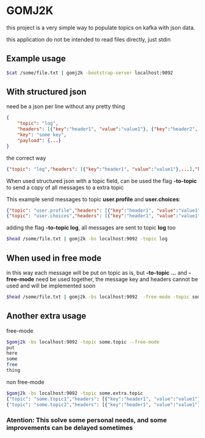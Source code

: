 # GOMJ2K

this project is a very simple way to populate topics on kafka with json data.

this application do not be intended to read files directly, just stdin

## Example usage

```bash
$cat /some/file.txt | gomj2k -bootstrap-server localhost:9092  
```

## With structured json

need be a json per line without any pretty thing  

```json
{
    "topic": "log",
    "headers": [{"key":"header1", "value":"value1"}, {"key":"header2", "value":"value2"}],
    "key": "some key",
    "payload": {...}
}
```

the correct way

```json
{"topic": "log","headers": [{"key":"header1", "value":"value1"},...],"key": "some key","payload": {...}}
```

When used structured json with a topic field, can be used the flag **-to-topic** to send a copy of all messages to a extra topic

This example send messages to topic **user.profile** and **user.choices**:

```json
{"topic": "user.profile","headers": [{"key":"header1", "value":"value1"},...],"key": "some key","payload": {...}}
{"topic": "user.choices","headers": [{"key":"header1", "value":"value1"},...],"key": "some key","payload": {...}}
```

adding the flag **-to-topic log**, all messages are sent to topic **log** too

```bash
$head /some/file.txt | gomj2k -bs localhost:9092 -topic log
```

## When used in free mode

in this way each message will be put on topic as is, but **-to-topic ...** and **-free-mode** need be used together, the message key and headers cannot be used and will be implemented soon

```bash
$head /some/file.txt | gomj2k -bs localhost:9092  -free-mode -topic some.topic
```

## Another extra usage

free-mode

```bash
$gomj2k -bs localhost:9092 -topic some.topic --free-mode
put
here
some 
free 
thing
```

non free-mode

```bash
$gomj2k -bs localhost:9092 -topic some.extra.topic
{"topic": "some.topic1","headers": [{"key":"header1", "value":"value1"},...],"key": "some key","payload": {...}}
{"topic": "some.topic2","headers": [{"key":"header1", "value":"value1"},...],"key": "some key","payload": {...}}
```

### **Atention:** This solve some personal needs, and some improvements can be delayed sometimes
